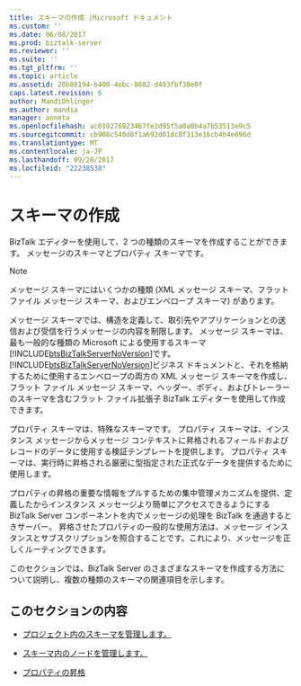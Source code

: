 ```yaml
---
title: スキーマの作成 |Microsoft ドキュメント
ms.custom: ''
ms.date: 06/08/2017
ms.prod: biztalk-server
ms.reviewer: ''
ms.suite: ''
ms.tgt_pltfrm: ''
ms.topic: article
ms.assetid: 20b88194-b400-4ebc-8882-d493fbf30e0f
caps.latest.revision: 6
author: MandiOhlinger
ms.author: mandia
manager: anneta
ms.openlocfilehash: ac019276923467fe2d95f5a0a0b4a7b53513e9c5
ms.sourcegitcommit: cb908c540d8f1a692d01dc8f313e16cb4b4e696d
ms.translationtype: MT
ms.contentlocale: ja-JP
ms.lasthandoff: 09/20/2017
ms.locfileid: "22238538"
---
```

# <a name="creating-schemas"></a>スキーマの作成
BizTalk エディターを使用して、2 つの種類のスキーマを作成することができます。 メッセージのスキーマとプロパティ スキーマです。  
  
> [!NOTE]
>  メッセージ スキーマにはいくつかの種類 (XML メッセージ スキーマ、フラット ファイル メッセージ スキーマ、およびエンベロープ スキーマ) があります。  
  
 メッセージ スキーマでは、構造を定義して、取引先やアプリケーションとの送信および受信を行うメッセージの内容を制限します。 メッセージ スキーマは、最も一般的な種類の Microsoft による使用するスキーマ[!INCLUDE[btsBizTalkServerNoVersion](../includes/btsbiztalkservernoversion-md.md)]です。 [!INCLUDE[btsBizTalkServerNoVersion](../includes/btsbiztalkservernoversion-md.md)]ビジネス ドキュメントと、それを格納するために使用するエンベロープの両方の XML メッセージ スキーマを作成し、フラット ファイル メッセージ スキーマ、ヘッダー、ボディ、およびトレーラーのスキーマを含むフラット ファイル拡張子 BizTalk エディターを使用して作成できます。  
  
 プロパティ スキーマは、特殊なスキーマです。 プロパティ スキーマは、インスタンス メッセージからメッセージ コンテキストに昇格されるフィールドおよびレコードのデータに使用する検証テンプレートを提供します。 プロパティ スキーマは、実行時に昇格される厳密に型指定された正式なデータを提供するために使用します。  
  
 プロパティの昇格の重要な情報をプルするための集中管理メカニズムを提供、定義したからインスタンス メッセージより簡単にアクセスできるようにする BizTalk Server コンポーネントを内でメッセージの処理を BizTalk を通過するときサーバー。 昇格させたプロパティの一般的な使用方法は、メッセージ インスタンスとサブスクリプションを照合することです。これにより、メッセージを正しくルーティングできます。  
  
 このセクションでは、BizTalk Server のさまざまなスキーマを作成する方法について説明し、複数の種類のスキーマの関連項目を示します。  
  
## <a name="in-this-section"></a>このセクションの内容  
  
-   [プロジェクト内のスキーマを管理します。](../core/managing-schemas-within-projects.md)  
  
-   [スキーマ内のノードを管理します。](../core/managing-the-nodes-within-a-schema.md)  
  
-   [プロパティの昇格](../core/promoting-properties.md)